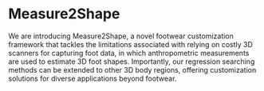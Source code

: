 # Measure2Shape
We are introducing Measure2Shape, a novel footwear customization framework that tackles the limitations associated with relying on costly 3D scanners for capturing foot data, in which anthropometric measurements are used to estimate 3D foot shapes.  Importantly, our regression searching methods can be extended to other 3D body regions, offering customization solutions for diverse applications beyond footwear.
